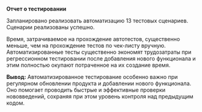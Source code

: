 **Отчет о тестировании**

Запланировано реализовать автоматизацию 13 тестовых сценариев.  Сценарии реализованы успешно.

Время, затрачиваемое на прохождение автотестов, существенно меньше, чем на прохождение тестов по чек-листу вручную.
Автоматизированные тесты существенно экономят трудозатраты при регрессионном тестировании после добавления нового функционала и этим полностью окупают потраченное на их создание время.

**Вывод:** Автоматизированное тестирование особенно важно при регулярном обновлении продукта и добавлении нового функционала. Оно помогает проводить быстрые и эффективные проверки нововведений, сохраняя при этом уровень контроля над предыдущим кодом.